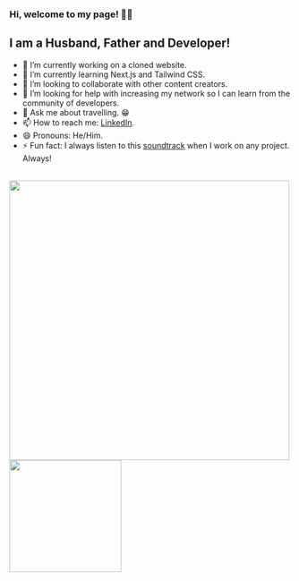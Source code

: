 ### Hi, welcome to my page! 👨‍💻

## I am a Husband, Father and Developer!

- 🔭 I’m currently working on a cloned website.
- 🌱 I’m currently learning Next.js and Tailwind CSS.
- 👯 I’m looking to collaborate with other content creators.
- 🤔 I’m looking for help with increasing my network so I can learn from the community of developers.
- 💬 Ask me about travelling. 😁
- 📫 How to reach me: [LinkedIn](https://www.linkedin.com/in/adrian-pantea).
- 😄 Pronouns: He/Him.
- ⚡ Fun fact: I always listen to this [soundtrack](https://www.youtube.com/watch?v=iHI-MCHb-VQ&t=17007s) when I work on any project. Always!

<!-- ### Connect with me:
[<img align="left" alt="www.adrianpantea.net" target="_blank" width="22px" src="https://raw.githubusercontent.com/iconic/open-iconic/master/svg/globe.svg"/>]
 -->
<br />

<img width="500px" align="left" src="https://github-readme-stats.vercel.app/api?username=adrianp2021&&show_icons=true&title_color=2f80ed&icon_color=586069&text_color=333&bg_color=10deg,CABCBC,746E6B"> 
<br />
<img align="left" height="200px" src="https://github-readme-stats.vercel.app/api/top-langs?username=adrianp2021&account_private=true&title_color=2f80ed&icon_color=586069&text_color=333&bg_color=10deg,CABCBC,746E6B&show_icons=true&locale=en&layout=compact"/>

